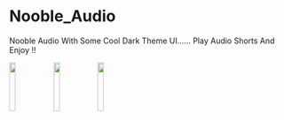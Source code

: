 # Nooble_Audio
Nooble Audio With Some Cool Dark Theme UI......
Play Audio Shorts And Enjoy !! 

<img src="https://user-images.githubusercontent.com/77914662/142370645-1f5c6895-bf1e-490d-adbd-9212f270bf93.jpeg" width="15%"></img> 
<img src="https://user-images.githubusercontent.com/77914662/142370662-b4f56e1c-2c8a-45b2-806f-53e12c75fd26.jpeg" width="15%"></img> 
<img src="https://user-images.githubusercontent.com/77914662/142370674-b8995118-e9ab-49c8-8346-c08dea88d9d3.jpeg" width="15%"></img> 
